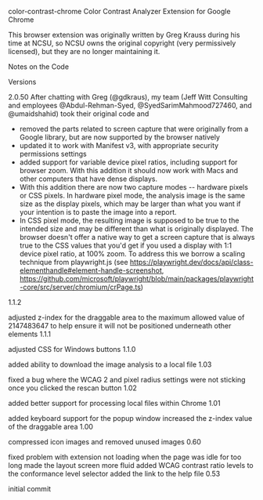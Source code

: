 color-contrast-chrome
Color Contrast Analyzer Extension for Google Chrome

This browser extension was originally written by Greg Krauss during his time at NCSU, so NCSU owns the original copyright (very permissively licensed), but they are no longer maintaining it.

Notes on the Code

Versions

2.0.50
After chatting with Greg (@gdkraus), my team (Jeff Witt Consulting and employees @Abdul-Rehman-Syed, @SyedSarimMahmood727460, and @umaidshahid) took their original code and
- removed the parts related to screen capture that were originally from a Google library, but are now supported by the browser natively
- updated it to work with Manifest v3, with appropriate security permissions settings
- added support for variable device pixel ratios, including support for browser zoom.  With this addition it should now work with Macs and other computers that have dense displays.
- With this addition there are now two capture modes -- hardware pixels or CSS pixels. In hardware pixel mode, the analysis image is the same size as the display pixels, which may be larger than what you want if your intention is to paste the image into a report.
- In CSS pixel mode, the resulting image is supposed to be true to the intended size and may be different than what is originally displayed.
  The browser doesn't offer a native way to get a screen capture that is always true to the CSS values that you'd get if you used a display with 1:1 device pixel ratio, at 100% zoom.
  To address this we borrow a scaling technique from playwright.js (see https://playwright.dev/docs/api/class-elementhandle#element-handle-screenshot, https://github.com/microsoft/playwright/blob/main/packages/playwright-core/src/server/chromium/crPage.ts)

1.1.2

adjusted z-index for the draggable area to the maximum allowed value of 2147483647 to help ensure it will not be positioned underneath other elements
1.1.1

adjusted CSS for Windows buttons
1.1.0

added ability to download the image analysis to a local file
1.03

fixed a bug where the WCAG 2 and pixel radius settings were not sticking once you clicked the rescan button
1.02

added better support for processing local files within Chrome
1.01

added keyboard support for the popup window
increased the z-index value of the draggable area
1.00

compressed icon images and removed unused images
0.60

fixed problem with extension not loading when the page was idle for too long
made the layout screen more fluid
added WCAG contrast ratio levels to the conformance level selector
added the link to the help file
0.53

initial commit
